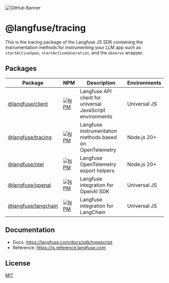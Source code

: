 ![GitHub Banner](https://github.com/langfuse/langfuse-js/assets/2834609/d1613347-445f-4e91-9e84-428fda9c3659)

# @langfuse/tracing

This is the tracing package of the Langfuse JS SDK containing the instrumentation methods for instrumenting your LLM app such as `startActiveSpan`, `startActiveGeneration`, and the `observe` wrapper.

## Packages

| Package                                     | NPM                                                                                                               | Description                                               | Environments |
| ------------------------------------------- | ----------------------------------------------------------------------------------------------------------------- | --------------------------------------------------------- | ------------ |
| [@langfuse/client](./packages/client)       | [![NPM](https://img.shields.io/npm/v/@langfuse/client.svg)](https://www.npmjs.com/package/@langfuse/client)       | Langfuse API client for universal JavaScript environments | Universal JS |
| [@langfuse/tracing](./packages/tracing)     | [![NPM](https://img.shields.io/npm/v/@langfuse/tracing.svg)](https://www.npmjs.com/package/@langfuse/tracing)     | Langfuse instrumentation methods based on OpenTelemetry   | Node.js 20+  |
| [@langfuse/otel](./packages/otel)           | [![NPM](https://img.shields.io/npm/v/@langfuse/otel.svg)](https://www.npmjs.com/package/@langfuse/otel)           | Langfuse OpenTelemetry export helpers                     | Node.js 20+  |
| [@langfuse/openai](./packages/openai)       | [![NPM](https://img.shields.io/npm/v/@langfuse/openai.svg)](https://www.npmjs.com/package/@langfuse/openai)       | Langfuse integration for OpenAI SDK                       | Universal JS |
| [@langfuse/langchain](./packages/langchain) | [![NPM](https://img.shields.io/npm/v/@langfuse/langchain.svg)](https://www.npmjs.com/package/@langfuse/langchain) | Langfuse integration for LangChain                        | Universal JS |

## Documentation

- Docs: https://langfuse.com/docs/sdk/typescript
- Reference: https://js.reference.langfuse.com

## License

[MIT](LICENSE)
